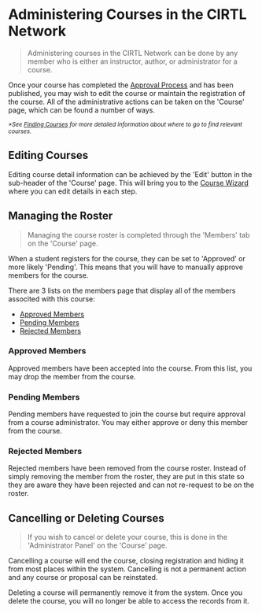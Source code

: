 # Administering Courses in the CIRTL Network

> Administering courses in the CIRTL Network can be done by any member who is either an instructor, author, or administrator for a course.

Once your course has completed the [Approval Process](creating_courses.html#approval-process) and has been published, you may wish to edit the course or maintain the registration of the course. All of the administrative actions can be taken on the 'Course' page, which can be found a number of ways.

<small>_*See [Finding Courses](finding_courses.html) for more detailed information about where to go to find relevant courses._</small>

## Editing Courses
Editing course detail information can be achieved by the 'Edit' button in the sub-header of the 'Course' page. This will bring you to the [Course Wizard](creating_courses.html#course-wizard) where you can edit details in each step.

## Managing the Roster
> Managing the course roster is completed through the 'Members' tab on the 'Course' page.


When a student registers for the course, they can be set to 'Approved' or more likely 'Pending'. This means that you will have to manually approve members for the course.

There are 3 lists on the members page that display all of the members associted with this course:

- [Approved Members](#approved-members)
- [Pending Members](#pending-members)
- [Rejected Members](#rejected-members)

### Approved Members
Approved members have been accepted into the course. From this list, you may drop the member from the course.

### Pending Members
Pending members have requested to join the course but require approval from a course administrator. You may either approve or deny this member from the course.

### Rejected Members
Rejected members have been removed from the course roster. Instead of simply removing the member from the roster, they are put in this state so they are aware they have been rejected and can not re-request to be on the roster.

## Cancelling or Deleting Courses
> If you wish to cancel or delete your course, this is done in the 'Administrator Panel' on the 'Course' page.

Cancelling a course will end the course, closing registration and hiding it from most places within the system. Cancelling is not a permanent action and any course or proposal can be reinstated.

Deleting a course will permanently remove it from the system. Once you delete the course, you will no longer be able to access the records from it.